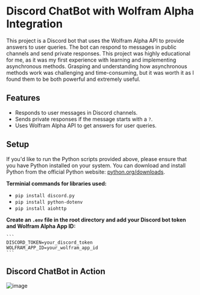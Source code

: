 # Discord ChatBot with Wolfram Alpha Integration

This project is a Discord bot that uses the Wolfram Alpha API to provide answers to user queries. The bot can respond to messages in public channels and send private responses. This project was highly educational for me, as it was my first experience with learning and implementing asynchronous methods. Grasping and understanding how asynchronous methods work was challenging and time-consuming, but it was worth it as I found them to be both powerful and extremely useful.

## Features

- Responds to user messages in Discord channels.
- Sends private responses if the message starts with a `?`.
- Uses Wolfram Alpha API to get answers for user queries.

## Setup

If you'd like to run the Python scripts provided above, please ensure that you have Python installed on your system. You can download and install Python from the official Python website: [python.org/downloads](https://www.python.org/downloads/).

**Terminial commands for libraries used:**
- ```pip install discord.py```
- ```pip install python-dotenv```
- ```pip install aiohttp```

**Create an `.env` file in the root directory and add your Discord bot token and Wolfram Alpha App ID:**

    ```
    DISCORD_TOKEN=your_discord_token
    WOLFRAM_APP_ID=your_wolfram_app_id
    ```

## Discord ChatBot in Action
![image](https://github.com/KoushicSumathiKumar/Discord-Chat-Bot/assets/149502679/15f2e836-ed8e-4036-9887-f48511d557e7)

